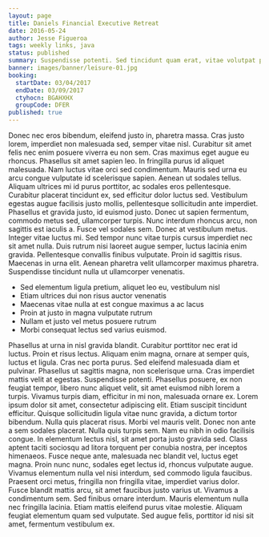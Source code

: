 ```yaml
---
layout: page
title: Daniels Financial Executive Retreat
date: 2016-05-24
author: Jesse Figueroa
tags: weekly links, java
status: published
summary: Suspendisse potenti. Sed tincidunt quam erat, vitae volutpat purus laoreet.
banner: images/banner/leisure-01.jpg
booking:
  startDate: 03/04/2017
  endDate: 03/09/2017
  ctyhocn: BGAHXHX
  groupCode: DFER
published: true
---
```

Donec nec eros bibendum, eleifend justo in, pharetra massa. Cras justo lorem, imperdiet non malesuada sed, semper vitae nisl. Curabitur sit amet felis nec enim posuere viverra eu non sem. Cras maximus eget augue eu rhoncus. Phasellus sit amet sapien leo. In fringilla purus id aliquet malesuada. Nam luctus vitae orci sed condimentum. Mauris sed urna eu arcu congue vulputate id scelerisque sapien. Aenean ut sodales tellus. Aliquam ultrices mi id purus porttitor, ac sodales eros pellentesque. Curabitur placerat tincidunt ex, sed efficitur dolor luctus sed. Vestibulum egestas augue facilisis justo mollis, pellentesque sollicitudin ante imperdiet. Phasellus et gravida justo, id euismod justo. Donec ut sapien fermentum, commodo metus sed, ullamcorper turpis. Nunc interdum rhoncus arcu, non sagittis est iaculis a. Fusce vel sodales sem.
Donec at vestibulum metus. Integer vitae luctus mi. Sed tempor nunc vitae turpis cursus imperdiet nec sit amet nulla. Duis rutrum nisi laoreet augue semper, luctus lacinia enim gravida. Pellentesque convallis finibus vulputate. Proin id sagittis risus. Maecenas in urna elit. Aenean pharetra velit ullamcorper maximus pharetra. Suspendisse tincidunt nulla ut ullamcorper venenatis.

* Sed elementum ligula pretium, aliquet leo eu, vestibulum nisl
* Etiam ultrices dui non risus auctor venenatis
* Maecenas vitae nulla at est congue maximus a ac lacus
* Proin at justo in magna vulputate rutrum
* Nullam et justo vel metus posuere rutrum
* Morbi consequat lectus sed varius euismod.

Phasellus at urna in nisl gravida blandit. Curabitur porttitor nec erat id luctus. Proin et risus lectus. Aliquam enim magna, ornare at semper quis, luctus et ligula. Cras nec porta purus. Sed eleifend malesuada diam et pulvinar. Phasellus ut sagittis magna, non scelerisque urna. Cras imperdiet mattis velit at egestas. Suspendisse potenti. Phasellus posuere, ex non feugiat tempor, libero nunc aliquet velit, sit amet euismod nibh lorem a turpis. Vivamus turpis diam, efficitur in mi non, malesuada ornare ex. Lorem ipsum dolor sit amet, consectetur adipiscing elit. Etiam suscipit tincidunt efficitur. Quisque sollicitudin ligula vitae nunc gravida, a dictum tortor bibendum. Nulla quis placerat risus. Morbi vel mauris velit.
Donec non ante a sem sodales placerat. Nulla quis turpis sem. Nam eu nibh in odio facilisis congue. In elementum lectus nisl, sit amet porta justo gravida sed. Class aptent taciti sociosqu ad litora torquent per conubia nostra, per inceptos himenaeos. Fusce neque ante, malesuada nec blandit vel, luctus eget magna. Proin nunc nunc, sodales eget lectus id, rhoncus vulputate augue. Vivamus elementum nulla vel nisi interdum, sed commodo ligula faucibus. Praesent orci metus, fringilla non fringilla vitae, imperdiet varius dolor. Fusce blandit mattis arcu, sit amet faucibus justo varius ut. Vivamus a condimentum sem. Sed finibus ornare interdum. Mauris elementum nulla nec fringilla lacinia. Etiam mattis eleifend purus vitae molestie. Aliquam feugiat elementum quam sed vulputate. Sed augue felis, porttitor id nisi sit amet, fermentum vestibulum ex.
